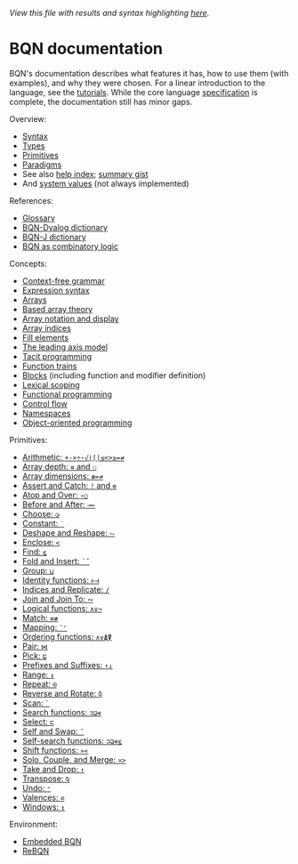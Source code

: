 *View this file with results and syntax highlighting [here](https://mlochbaum.github.io/BQN/doc/index.html).*

# BQN documentation

BQN's documentation describes what features it has, how to use them (with examples), and why they were chosen. For a linear introduction to the language, see the [tutorials](../tutorial/README.md). While the core language [specification](../spec/README.md) is complete, the documentation still has minor gaps.

Overview:
- [Syntax](syntax.md)
- [Types](types.md)
- [Primitives](primitive.md)
- [Paradigms](paradigms.md)
- See also [help index](../help/README.md); [summary gist](https://gist.github.com/dzaima/52b47f898c5d43f72dc2637d6cdadedd)
- And [system values](../spec/system.md) (not always implemented)

References:
- [Glossary](glossary.md)
- [BQN-Dyalog dictionary](fromDyalog.md)
- [BQN-J dictionary](fromJ.md)
- [BQN as combinatory logic](birds.md)

Concepts:
- [Context-free grammar](context.md)
- [Expression syntax](expression.md)
- [Arrays](array.md)
- [Based array theory](based.md)
- [Array notation and display](arrayrepr.md)
- [Array indices](indices.md)
- [Fill elements](fill.md)
- [The leading axis model](leading.md)
- [Tacit programming](tacit.md)
- [Function trains](train.md)
- [Blocks](block.md) (including function and modifier definition)
- [Lexical scoping](lexical.md)
- [Functional programming](functional.md)
- [Control flow](control.md)
- [Namespaces](namespace.md)
- [Object-oriented programming](oop.md)

Primitives:
- [Arithmetic: `+-×÷⋆√⌊⌈|≤<>≥=≠`](arithmetic.md)
- [Array depth: `≡` and `⚇`](depth.md)
- [Array dimensions: `≢=≠`](shape.md)
- [Assert and Catch: `!` and `⎊`](assert.md)
- [Atop and Over: `∘○`](compose.md)
- [Before and After: `⊸⟜`](hook.md)
- [Choose: `◶`](choose.md)
- [Constant: `˙`](constant.md)
- [Deshape and Reshape: `⥊`](reshape.md)
- [Enclose: `<`](enclose.md)
- [Find: `⍷`](find.md)
- [Fold and Insert: `´˝`](fold.md)
- [Group: `⊔`](group.md)
- [Identity functions: `⊢⊣`](identity.md)
- [Indices and Replicate: `/`](replicate.md)
- [Join and Join To: `∾`](join.md)
- [Logical functions: `∧∨¬`](logic.md)
- [Match: `≡≢`](match.md)
- [Mapping: `¨⌜`](map.md)
- [Ordering functions: `∧∨⍋⍒`](order.md)
- [Pair: `⋈`](pair.md)
- [Pick: `⊑`](pick.md)
- [Prefixes and Suffixes: `↑↓`](prefixes.md)
- [Range: `↕`](range.md)
- [Repeat: `⍟`](repeat.md)
- [Reverse and Rotate: `⌽`](reverse.md)
- [Scan: `` ` ``](scan.md)
- [Search functions: `⊐⊒∊`](search.md)
- [Select: `⊏`](select.md)
- [Self and Swap: `˜`](swap.md)
- [Self-search functions: `⊐⊒∊⍷`](selfcmp.md)
- [Shift functions: `»«`](shift.md)
- [Solo, Couple, and Merge: `≍>`](couple.md)
- [Take and Drop: `↑`](take.md)
- [Transpose: `⍉`](transpose.md)
- [Undo: `⁼`](undo.md)
- [Valences: `⊘`](valences.md)
- [Windows: `↕`](windows.md)

Environment:
- [Embedded BQN](embed.md)
- [ReBQN](rebqn.md)
